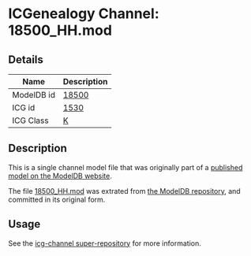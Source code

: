 # ICGenealogy Channel: 18500\_HH.mod

## Details

Name | Description
---- | -----------
ModelDB id | [18500](http://senselab.med.yale.edu/ModelDB/ShowModel.cshtml?model=18500)
ICG id | [1530](http://icg.neurotheory.ox.ac.uk/channels/1/1530)
ICG Class | [K](http://icg.neurotheory.ox.ac.uk/channels/1)

## Description

This is a single channel model file that was originally part of a [published model on the ModelDB website](http://senselab.med.yale.edu/mModelDB/ShowModel.cshtml?model=18500).

The file [18500\_HH.mod](18500_HH.mod) was extrated from [the ModelDB repository](http://senselab.med.yale.edu/ModelDB/ShowModel.cshtml?model=18500), and committed in its original form.

## Usage

See the [icg-channel super-repository](https://github.com/icgenealogy/icg-channels) for more information.